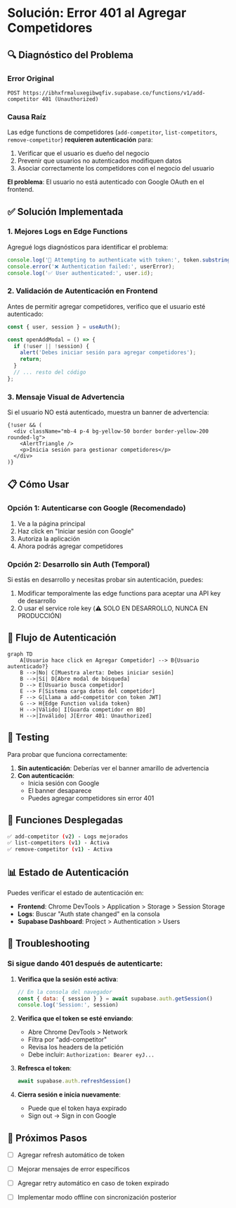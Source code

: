 # Solución: Error 401 al Agregar Competidores

## 🔍 Diagnóstico del Problema

### Error Original
```
POST https://ibhxfrmaluxegibwqfiv.supabase.co/functions/v1/add-competitor 401 (Unauthorized)
```

### Causa Raíz
Las edge functions de competidores (`add-competitor`, `list-competitors`, `remove-competitor`) **requieren autenticación** para:
1. Verificar que el usuario es dueño del negocio
2. Prevenir que usuarios no autenticados modifiquen datos
3. Asociar correctamente los competidores con el negocio del usuario

**El problema**: El usuario no está autenticado con Google OAuth en el frontend.

## ✅ Solución Implementada

### 1. Mejores Logs en Edge Functions
Agregué logs diagnósticos para identificar el problema:
```typescript
console.log('🔑 Attempting to authenticate with token:', token.substring(0, 20) + '...');
console.error('❌ Authentication failed:', userError);
console.log('✅ User authenticated:', user.id);
```

### 2. Validación de Autenticación en Frontend
Antes de permitir agregar competidores, verifico que el usuario esté autenticado:

```typescript
const { user, session } = useAuth();

const openAddModal = () => {
  if (!user || !session) {
    alert('Debes iniciar sesión para agregar competidores');
    return;
  }
  // ... resto del código
};
```

### 3. Mensaje Visual de Advertencia
Si el usuario NO está autenticado, muestra un banner de advertencia:

```tsx
{!user && (
  <div className="mb-4 p-4 bg-yellow-50 border border-yellow-200 rounded-lg">
    <AlertTriangle />
    <p>Inicia sesión para gestionar competidores</p>
  </div>
)}
```

## 📋 Cómo Usar

### Opción 1: Autenticarse con Google (Recomendado)
1. Ve a la página principal
2. Haz click en "Iniciar sesión con Google"
3. Autoriza la aplicación
4. Ahora podrás agregar competidores

### Opción 2: Desarrollo sin Auth (Temporal)
Si estás en desarrollo y necesitas probar sin autenticación, puedes:

1. Modificar temporalmente las edge functions para aceptar una API key de desarrollo
2. O usar el service role key (⚠️ SOLO EN DESARROLLO, NUNCA EN PRODUCCIÓN)

## 🔐 Flujo de Autenticación

```mermaid
graph TD
    A[Usuario hace click en Agregar Competidor] --> B{Usuario autenticado?}
    B -->|No| C[Muestra alerta: Debes iniciar sesión]
    B -->|Sí| D[Abre modal de búsqueda]
    D --> E[Usuario busca competidor]
    E --> F[Sistema carga datos del competidor]
    F --> G[Llama a add-competitor con token JWT]
    G --> H{Edge Function valida token}
    H -->|Válido| I[Guarda competidor en BD]
    H -->|Inválido| J[Error 401: Unauthorized]
```

## 🧪 Testing

Para probar que funciona correctamente:

1. **Sin autenticación**: Deberías ver el banner amarillo de advertencia
2. **Con autenticación**: 
   - Inicia sesión con Google
   - El banner desaparece
   - Puedes agregar competidores sin error 401

## 🔧 Funciones Desplegadas

```bash
✅ add-competitor (v2) - Logs mejorados
✅ list-competitors (v1) - Activa
✅ remove-competitor (v1) - Activa
```

## 📊 Estado de Autenticación

Puedes verificar el estado de autenticación en:
- **Frontend**: Chrome DevTools > Application > Storage > Session Storage
- **Logs**: Buscar "Auth state changed" en la consola
- **Supabase Dashboard**: Project > Authentication > Users

## 🚨 Troubleshooting

### Si sigue dando 401 después de autenticarte:

1. **Verifica que la sesión esté activa**:
   ```javascript
   // En la consola del navegador
   const { data: { session } } = await supabase.auth.getSession()
   console.log('Session:', session)
   ```

2. **Verifica que el token se esté enviando**:
   - Abre Chrome DevTools > Network
   - Filtra por "add-competitor"
   - Revisa los headers de la petición
   - Debe incluir: `Authorization: Bearer eyJ...`

3. **Refresca el token**:
   ```javascript
   await supabase.auth.refreshSession()
   ```

4. **Cierra sesión e inicia nuevamente**:
   - Puede que el token haya expirado
   - Sign out → Sign in con Google

## 📝 Próximos Pasos

- [ ] Agregar refresh automático de token
- [ ] Mejorar mensajes de error específicos
- [ ] Agregar retry automático en caso de token expirado
- [ ] Implementar modo offline con sincronización posterior

